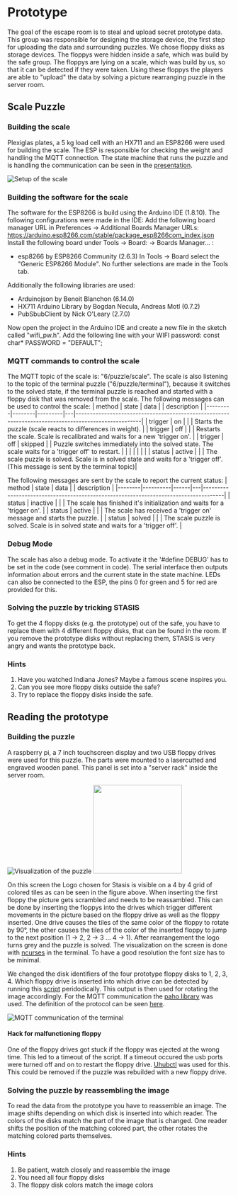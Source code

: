 # Prototype
The goal of the escape room is to steal and upload secret prototype data. This group was responsible for designing the storage device, the first step for uploading the data and surrounding puzzles. We chose floppy disks as storage devices. The floppys were hidden inside a safe, which was build by the safe group. The floppys are lying on a scale, which was build by us, so that it can be detected if they were taken. Using these floppys the players are able to "upload" the data by solving a picture rearranging puzzle in the server room.

## Scale Puzzle
### Building the scale
Plexiglas plates, a 5 kg load cell with an HX711 and an ESP8266 were used for building the scale. The ESP is responsible for checking the weight and handling the MQTT connection. The state machine that runs the puzzle and is handling the communication can be seen in the [presentation](Ubilab_Scale_Presentation.pdf).

![Setup of the scale](scale.svg)

### Building the software for the scale
The software for the ESP8266 is build using the Arduino IDE (1.8.10). The following configurations were made in the IDE:
Add the following board manager URL in Preferences -> Additional Boards Manager URLs: https://arduino.esp8266.com/stable/package_esp8266com_index.json
Install the following board under Tools -> Board: -> Boards Manager... :
- esp8266 by ESP8266 Community (2.6.3)
In Tools -> Board select the "Generic ESP8266 Module".
No further selections are made in the Tools tab.

Additionally the following libraries are used:
- Arduinojson by Benoit Blanchon (6.14.0)
- HX711 Arduino Library by Bogdan Necula, Andreas Motl (0.7.2)
- PubSbubClient by Nick O'Leary (2.7.0)

Now open the project in the Arduino IDE and create a new file in the sketch called "wifi_pw.h". Add the following line with your WIFI password: const char* PASSWORD = "DEFAULT";

### MQTT commands to control the scale
The MQTT topic of the scale is: "6/puzzle/scale". The scale is also listening to the topic of the terminal puzzle ("6/puzzle/terminal"), because it switches to the solved state, if the terminal puzzle is reached and started with a floppy disk that was removed from the scale.
The following messages can be used to control the scale:
| method  | state  | data    |   | description                                                                                         |
|---------|--------|---------|---|-----------------------------------------------------------------------------------------------------|
| trigger | on     |         |   | Starts the puzzle (scale reacts to differences in weight).                                          |
| trigger | off    |         |   | Restarts the scale. Scale is recalibrated and waits for a new 'trigger on'.                         |
| trigger | off    | skipped |   | Puzzle switches immediately into the solved state. The scale waits for a 'trigger off' to restart. |
|         |        |         |   |                                                                                                     |
| status  | active |         |   |  The scale puzzle is solved. Scale is in solved state and waits for a 'trigger off'. (This message is sent by the terminal topic)|

The following messages are sent by the scale to report the current status:
| method | state    | data |   | description                                                                         |
|--------|----------|------|---|-------------------------------------------------------------------------------------|
| status | inactive |      |   | The scale has finished it's initialization and waits for a 'trigger on'.            |
| status | active   |      |   | The scale has received a 'trigger on' message and starts the puzzle.                |
| status | solved   |      |   | The scale puzzle is solved. Scale is in solved state and waits for a 'trigger off'. |

### Debug Mode
The scale has also a debug mode. To activate it the '#define DEBUG' has to be set in the code (see comment in code). The serial interface then outputs information about errors and the current state in the state machine. LEDs can also be connected to the ESP, the pins 0 for green and 5 for red are provided for this.

### Solving the puzzle by tricking STASIS
To get the 4 floppy disks (e.g. the prototype) out of the safe, you have to replace them with 4 different floppy disks, that can be found in the room. If you remove the prototype disks without replacing them, STASIS is very angry and wants the prototype back.

### Hints
1. Have you watched Indiana Jones? Maybe a famous scene inspires you.
2. Can you see more floppy disks outside the safe?
3. Try to replace the floppy disks inside the safe.

## Reading the prototype

### Building the puzzle
A raspberry pi, a 7 inch touchscreen display and two USB floppy drives were used for this puzzle. The parts were mounted to a lasercutted and engraved wooden panel. This panel is set into a "server rack" inside the server room.

![Visualization of the puzzle](floppy.svg)
<img src="https://github.com/ubilab-escape/prototype/blob/master/terminal_puzzle/STASIS.png" width="200">

On this screen the Logo chosen for Stasis is visible on a 4 by 4 grid of colored tiles as can be seen in the figure above. When inserting the first floppy the picture gets scrambled and needs to be reassambled. This can be done by inserting the floppys into the drives which trigger different movements in the picture based on the floppy drive as well as the floppy inserted. One drive causes the tiles of the same color of the floppy to rotate by 90°, the other causes the tiles of the color of the inserted floppy to jump to the next position (1 -> 2, 2 -> 3 ... 4 -> 1). After rearrangement the logo turns grey and the puzzle is solved. The visualization on the screen is done with [ncurses](https://invisible-island.net/ncurses/announce.html) in the terminal. To have a good resolution the font size has to be minimal.

We changed the disk identifiers of the four prototype floppy disks to 1, 2, 3, 4. Which floppy drive is inserted into which drive can be detected by running this [script](check_floppy.sh) peridodically. This output is then used for rotating the image accordingly. For the MQTT communication the [paho library](https://github.com/eclipse/paho.mqtt.c) was used. The definition of the protocol can be seen [here](https://github.com/ubilab-escape/operator#%CE%BCc-communication).

![MQTT communication of the terminal](terminal_puzzle_mqtt.svg)



#### Hack for malfunctioning floppy
One of the floppy drives got stuck if the floppy was ejected at the wrong time. This led to a timeout of the script. If a timeout occured the usb ports were turned off and on to restart the floppy drive. [Uhubctl](https://github.com/mvp/uhubctl) was used for this. This could be removed if the puzzle was rebuilded with a new floppy drive.

### Solving the puzzle by reassembling the image
To read the data from the prototype you have to reassemble an image. The image shifts depending on which disk is inserted into which reader. The colors of the disks match the part of the image that is changed. One reader shifts the position of the matching colored part, the other rotates the matching colored parts themselves.

### Hints
1. Be patient, watch closely and reassemble the image
2. You need all four floppy disks
3. The floppy disk colors match the image colors
